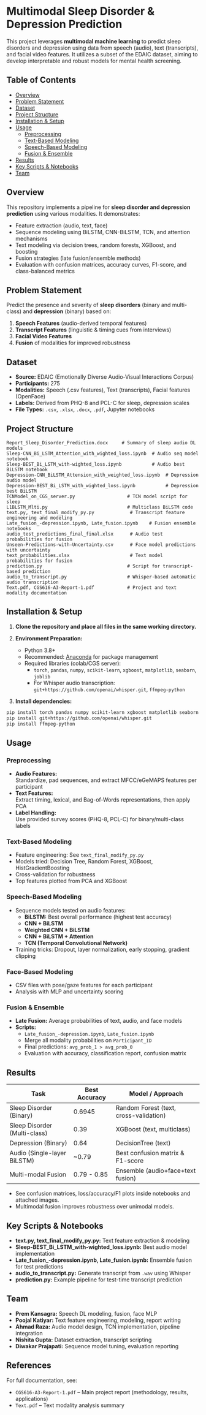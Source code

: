 # Multimodal Sleep Disorder & Depression Prediction

This project leverages **multimodal machine learning** to predict sleep disorders and depression using data from speech (audio), text (transcripts), and facial video features. It utilizes a subset of the EDAIC dataset, aiming to develop interpretable and robust models for mental health screening.

## Table of Contents

- [Overview](#overview)
- [Problem Statement](#problem-statement)
- [Dataset](#dataset)
- [Project Structure](#project-structure)
- [Installation & Setup](#installation--setup)
- [Usage](#usage)
  - [Preprocessing](#preprocessing)
  - [Text-Based Modeling](#text-based-modeling)
  - [Speech-Based Modeling](#speech-based-modeling)
  - [Fusion & Ensemble](#fusion--ensemble)
- [Results](#results)
- [Key Scripts & Notebooks](#key-scripts--notebooks)
- [Team](#team)


## Overview

This repository implements a pipeline for **sleep disorder and depression prediction** using various modalities. It demonstrates:
- Feature extraction (audio, text, face)
- Sequence modeling using BiLSTM, CNN-BiLSTM, TCN, and attention mechanisms
- Text modeling via decision trees, random forests, XGBoost, and boosting
- Fusion strategies (late fusion/ensemble methods)
- Evaluation with confusion matrices, accuracy curves, F1-score, and class-balanced metrics


## Problem Statement

Predict the presence and severity of **sleep disorders** (binary and multi-class) and **depression** (binary) based on:
1. **Speech Features** (audio-derived temporal features)
2. **Transcript Features** (linguistic & timing cues from interviews)
3. **Facial Video Features**
4. **Fusion** of modalities for improved robustness

## Dataset

- **Source:** EDAIC (Emotionally Diverse Audio-Visual Interactions Corpus)
- **Participants:** 275
- **Modalities:** Speech (.csv features), Text (transcripts), Facial features (OpenFace)
- **Labels:** Derived from PHQ-8 and PCL-C for sleep, depression scales
- **File Types:** `.csv`, `.xlsx`, `.docx`, `.pdf`, Jupyter notebooks

## Project Structure

```plaintext
Report_Sleep_Disorder_Prediction.docx     # Summary of sleep audio DL models
Sleep-CNN_Bi_LSTM_Attention_with_wighted_loss.ipynb  # Audio seq model notebook
Sleep-BEST_Bi_LSTM_with-wighted_loss.ipynb           # Audio best BiLSTM notebook
Depression-CNN_BiLSTM_Attension_with_weighted_loss.ipynb  # Depression audio model
Depression-BEST_Bi_LSTM_with_wighted_loss.ipynb           # Depression best BiLSTM
TCNModel_on_CGS_server.py                   # TCN model script for sleep
L1BLSTM_Mlti.py                             # Multiclass BiLSTM code
text.py, text_final_modify_py.py             # Transcript feature engineering and modeling
Late_fusion_-depression.ipynb, Late_fusion.ipynb    # Fusion ensemble notebooks
audio_test_predictions_final_final.xlsx      # Audio test probabilities for fusion
Unseen-Predictions-with-Uncertainty.csv      # Face model predictions with uncertainty
text_probabilities.xlsx                      # Text model probabilities for fusion
prediction.py                               # Script for transcript-based prediction
audio_to_transcript.py                      # Whisper-based automatic audio transcription
Text.pdf, CGS616-A3-Report-1.pdf            # Project and text modality documentation
```
## Installation & Setup

1. **Clone the repository and place all files in the same working directory.**

2. **Environment Preparation:**
   - Python 3.8+
   - Recommended: [Anaconda](https://www.anaconda.com/) for package management
   - Required libraries (colab/CGS server):  
     - `torch`, `pandas`, `numpy`, `scikit-learn`, `xgboost`, `matplotlib`, `seaborn`, `joblib`
     - For Whisper audio transcription: `git+https://github.com/openai/whisper.git`, `ffmpeg-python`

3. **Install dependencies:**
```bash
pip install torch pandas numpy scikit-learn xgboost matplotlib seaborn joblib
pip install git+https://github.com/openai/whisper.git
pip install ffmpeg-python
```

## Usage

### Preprocessing

- **Audio Features:**  
  Standardize, pad sequences, and extract MFCC/eGeMAPS features per participant
- **Text Features:**  
  Extract timing, lexical, and Bag-of-Words representations, then apply PCA
- **Label Handling:**  
  Use provided survey scores (PHQ-8, PCL-C) for binary/multi-class labels

### Text-Based Modeling

- Feature engineering: See `text_final_modify_py.py`
- Models tried: Decision Tree, Random Forest, XGBoost, HistGradientBoosting
- Cross-validation for robustness
- Top features plotted from PCA and XGBoost

### Speech-Based Modeling

- Sequence models tested on audio features:
  - **BiLSTM:** Best overall performance (highest test accuracy)
  - **CNN + BiLSTM**
  - **Weighted CNN + BiLSTM**
  - **CNN + BiLSTM + Attention**
  - **TCN (Temporal Convolutional Network)**
- Training tricks: Dropout, layer normalization, early stopping, gradient clipping

### Face-Based Modeling

- CSV files with pose/gaze features for each participant
- Analysis with MLP and uncertainty scoring

### Fusion & Ensemble

- **Late Fusion:** Average probabilities of text, audio, and face models
- **Scripts:**  
  - `Late_fusion_-depression.ipynb`, `Late_fusion.ipynb`
  - Merge all modality probabilities on `Participant_ID`
  - Final predictions: `avg_prob_1 > avg_prob_0`
  - Evaluation with accuracy, classification report, confusion matrix


## Results

| Task                        | Best Accuracy   | Model / Approach                        |
|-----------------------------|----------------|-----------------------------------------|
| Sleep Disorder (Binary)     | 0.6945         | Random Forest (text, cross-validation)  |
| Sleep Disorder (Multi-class)| 0.39           | XGBoost (text, multiclass)              |
| Depression (Binary)         | 0.64           | DecisionTree (text)                     |
| Audio (Single-layer BiLSTM) | ~0.79          | Best confusion matrix & F1-score        |
| Multi-modal Fusion          | 0.79 - 0.85    | Ensemble (audio+face+text fusion)       |

- See confusion matrices, loss/accuracy/F1 plots inside notebooks and attached images.
- Multimodal fusion improves robustness over unimodal models.

## Key Scripts & Notebooks

- **text.py, text_final_modify_py.py:** Text feature extraction & modeling
- **Sleep-BEST_Bi_LSTM_with-wighted_loss.ipynb:** Best audio model implementation
- **Late_fusion_-depression.ipynb, Late_fusion.ipynb:** Ensemble fusion for test predictions
- **audio_to_transcript.py:** Generate transcript from `.wav` using Whisper
- **prediction.py:** Example pipeline for test-time transcript prediction


## Team

- **Prem Kansagra:** Speech DL modeling, fusion, face MLP
- **Poojal Katiyar:** Text feature engineering, modeling, report writing
- **Ahmad Raza:** Audio model design, TCN implementation, pipeline integration
- **Nishita Gupta:** Dataset extraction, transcript scripting
- **Diwakar Prajapati:** Sequence model tuning, evaluation reporting


## References

For full documentation, see:
- `CGS616-A3-Report-1.pdf` – Main project report (methodology, results, applications)
- `Text.pdf` – Text modality analysis summary
